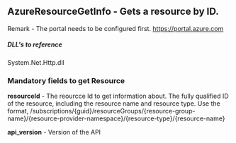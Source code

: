 ## AzureResourceGetInfo - Gets a resource by ID.

Remark - The portal needs to be configured first. https://portal.azure.com

##### DLL's to reference
System.Net.Http.dll

### Mandatory fields to get Resource

**resourceId**			- The reourcce Id to get information about. The fully qualified ID of the resource, including the resource name and resource type. Use the format, /subscriptions/{guid}/resourceGroups/{resource-group-name}/{resource-provider-namespace}/{resource-type}/{resource-name}

**api_version**			- Version of the API
